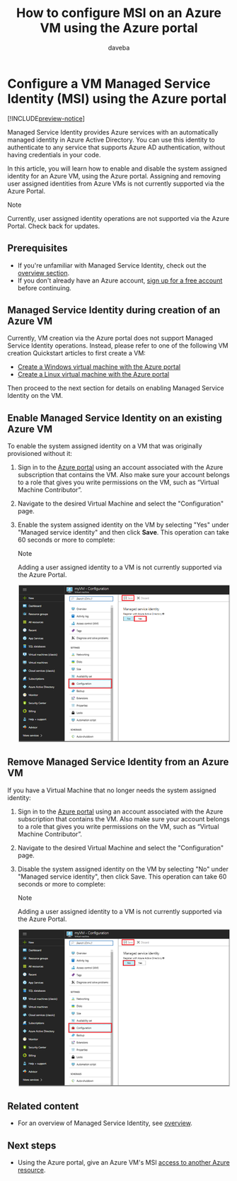﻿---
title: How to configure MSI on an Azure VM using the Azure portal
description: Step by step instructions for configuring a Managed Service Identity (MSI) on an Azure VM, using the Azure portal.
services: active-directory
documentationcenter: ''
author: daveba
manager: mtillman
editor: ''

ms.service: active-directory
ms.component: msi
ms.devlang: na
ms.topic: conceptual
ms.tgt_pltfrm: na
ms.workload: identity
ms.date: 09/19/2017
ms.author: daveba
---

# Configure a VM Managed Service Identity (MSI) using the Azure portal

[!INCLUDE[preview-notice](../../../includes/active-directory-msi-preview-notice.md)]

Managed Service Identity provides Azure services with an automatically managed identity in Azure Active Directory. You can use this identity to authenticate to any service that supports Azure AD authentication, without having credentials in your code. 

In this article, you will learn how to enable and disable the system assigned identity for an Azure VM, using the Azure portal. Assigning and removing user assigned identities from Azure VMs is not currently supported via the Azure Portal.

> [!NOTE]
> Currently, user assigned identity operations are not supported via the Azure Portal. Check back for updates. 

## Prerequisites

- If you're unfamiliar with Managed Service Identity, check out the [overview section](overview.md).
- If you don't already have an Azure account, [sign up for a free account](https://azure.microsoft.com/free/) before continuing.

## Managed Service Identity during creation of an Azure VM

Currently, VM creation via the Azure portal does not support Managed Service Identity operations. Instead, please refer to one of the following VM creation Quickstart articles to first create a VM:

- [Create a Windows virtual machine with the Azure portal](../../virtual-machines/windows/quick-create-portal.md#create-virtual-machine)
- [Create a Linux virtual machine with the Azure portal](../../virtual-machines/linux/quick-create-portal.md#create-virtual-machine)  

Then proceed to the next section for details on enabling Managed Service Identity on the VM.

## Enable Managed Service Identity on an existing Azure VM

To enable the system assigned identity on a VM that was originally provisioned without it:

1. Sign in to the [Azure portal](https://portal.azure.com) using an account associated with the Azure subscription that contains the VM. Also make sure your account belongs to a role that gives you write permissions on the VM, such as “Virtual Machine Contributor”.

2. Navigate to the desired Virtual Machine and select the "Configuration" page.

3. Enable the system assigned identity on the VM by selecting "Yes" under "Managed service identity" and then click **Save**. This operation can take 60 seconds or more to complete:

    > [!NOTE]
    > Adding a user assigned identity to a VM is not currently supported via the Azure Portal.

   ![Configuration page screenshot](../managed-service-identity/media/msi-qs-configure-portal-windows-vm/create-windows-vm-portal-configuration-blade.png)  

## Remove Managed Service Identity from an Azure VM

If you have a Virtual Machine that no longer needs the system assigned identity:

1. Sign in to the [Azure portal](https://portal.azure.com) using an account associated with the Azure subscription that contains the VM. Also make sure your account belongs to a role that gives you write permissions on the VM, such as “Virtual Machine Contributor”.

2. Navigate to the desired Virtual Machine and select the "Configuration" page.

3. Disable the system assigned identity on the VM by selecting "No" under "Managed service identity", then click Save. This operation can take 60 seconds or more to complete:

    > [!NOTE]
    > Adding a user assigned identity to a VM is not currently supported via the Azure Portal.

   ![Configuration page screenshot](../managed-service-identity/media/msi-qs-configure-portal-windows-vm/create-windows-vm-portal-configuration-blade-disable.png)  

## Related content

- For an overview of Managed Service Identity, see [overview](overview.md).

## Next steps

- Using the Azure portal, give an Azure VM's MSI [access to another Azure resource](howto-assign-access-portal.md).

